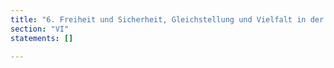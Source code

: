 ```yaml
---
title: "6. Freiheit und Sicherheit, Gleichstellung und Vielfalt in der modernen Demokratie"
section: "VI"
statements: []

---
```


